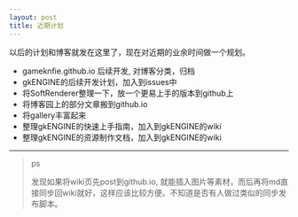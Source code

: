 ```yaml
---
layout: post
title: 近期计划
---
```


以后的计划和博客就发在这里了，现在对近期的业余时间做一个规划。
* gameknfie.github.io 后续开发, 对博客分类，归档
* gkENGINE的后续开发计划，加入到issues中
* 将SoftRenderer整理一下，放一个更易上手的版本到github上
* 将博客园上的部分文章搬到github.io
* 将gallery丰富起来
* 整理gkENGINE的快速上手指南，加入到gkENGINE的wiki
* 整理gkENGINE的资源制作文档，加入到gkENGINE的wiki

---

> ps
> 
> 发现如果将wiki页先post到github.io, 就能插入图片等素材，而后再将md直接同步回wiki就好，这样应该比较方便。不知道是否有人做过类似的同步发布脚本。
